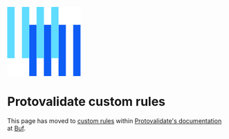 ![The Buf logo](https://raw.githubusercontent.com/bufbuild/protovalidate/main/.github/buf-logo.svg)

# Protovalidate custom rules

This page has moved to [custom rules][custom-rules] within [Protovalidate's documentation][protovalidate] at [Buf][buf].

[buf]: https://buf.build
[protovalidate]: https://buf.build/docs/protovalidate/overview/
[custom-rules]: https://buf.build/docs/protovalidate/schemas/custom-rules/
